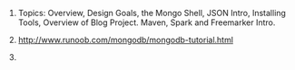 1. Topics: Overview, Design Goals, the Mongo Shell, JSON Intro, Installing Tools, Overview of Blog Project. 
Maven, Spark and Freemarker Intro.

2. http://www.runoob.com/mongodb/mongodb-tutorial.html

3. 